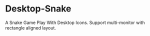 # Desktop-Snake
A Snake Game Play With Desktop Icons. Support multi-monitor with rectangle aligned layout.
